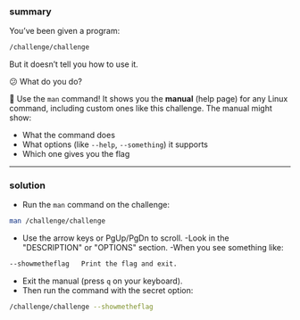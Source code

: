 ### summary
You’ve been given a program:
```bash
/challenge/challenge
```
But it doesn’t tell you how to use it.

😕 What do you do?

🧠 Use the `man` command! It shows you the   **manual** (help page) for any Linux command, including custom ones like this challenge.
The manual might show:

- What the command does
- What options (like `--help`, `--something`) it supports
- Which one gives you the flag
________
### solution 
- Run the `man` command on the challenge:
```bash
man /challenge/challenge
```
- Use the arrow keys or PgUp/PgDn to scroll.
-Look in the "DESCRIPTION" or "OPTIONS" section.
-When you see something like:
```bash
--showmetheflag   Print the flag and exit.
```
- Exit the manual (press `q` on your keyboard).
- Then run the command with the secret option:
```bash
/challenge/challenge --showmetheflag
```
